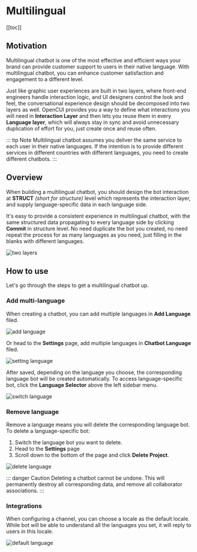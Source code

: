 # Multilingual

[[toc]]

## Motivation
Multilingual chatbot is one of the most effective and efficient ways your brand can provide customer support to users in their native language. With multilingual chatbot, you can enhance customer satisfaction and engagement to a different level. 

Just like graphic user experiences are built in two layers, where front-end engineers handle interaction logic, and UI designers control the look and feel, the conversational experience design should be decomposed into two layers as well. OpenCUI provides you a way to define what interactions you will need in **Interaction Layer** and then lets you reuse them in every **Language layer**, which will always stay in sync and avoid unnecessary duplication of effort for you, just create once and reuse often.

::: tip Note
Multilingual chatbot assumes you deliver the same service to each user in their native languages. If the intention is to provide different services in different countries with different languages, you need to create different chatbots. 
:::

## Overview
When building a multilingual chatbot, you should design the bot interaction at **STRUCT** *(short for structure)* level which represents the interaction layer, and supply language-specific data in each language side. 

It's easy to provide a consistent experience in multilingual chatbot, with the same structured data propagating to every language side by clicking **Commit** in structure level. No need duplicate the bot you created, no need repeat the process for as many languages as you need, just  filling in the blanks with different languages.

![two layers](/images/platform/multilingual/two_layers.png)

## How to use
Let's go through the steps to get a multilingual chatbot up.

### Add multi-language
When creating a chatbot, you can add multiple languages in **Add Language** filed. 

![add language](/images/platform/multilingual/add_language.png)

Or head to the **Settings** page, add multiple languages in **Chatbot Language** filed.

![setting language](/images/platform/multilingual/setting_language.png)

After saved, depending on the language you choose, the corresponding language bot will be created automatically. To access language-specific bot, click the **Language Selector** above the left sidebar menu.

![switch language](/images/platform/multilingual/switch_language.png)

### Remove language
Remove a language means you will delete the corresponding language bot. To delete a language-specific bot: 
1. Switch the language bot you want to delete.
2. Head to the **Settings** page
3. Scroll down to the bottom of the page and click **Delete Project**.

![delete language](/images/platform/multilingual/delete_language.png)

::: danger Caution 
Deleting a chatbot cannot be undone. This will permanently destroy all corresponding data, and remove all collaborator associations.
:::

### Integrations
When configuring a channel, you can choose a locale as the default locale. While bot will be able to understand all the languages you set, it will reply to users in this locale.

![default language](/images/platform/multilingual/default_language.png)